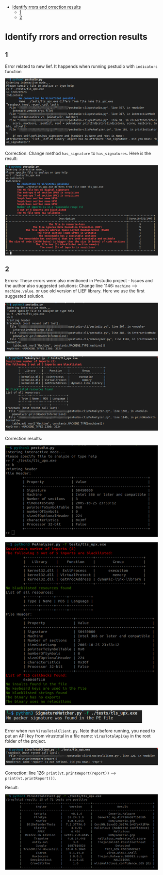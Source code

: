 - [Identify rrors and orrection results](#identify-rrors-and-orrection-results)
  - [1](#anchor-1)
  - [2](#anchor-2)


# Identify rrors and orrection results

## 1

 Error related to new lief. It happends when running pestudio with `indicators` function

 ![image](images/README/screenshot_23-06-2023_19h50m32.png)

  Correction: Change method `has_signature` to `has_signatures`. Here is the result:

 ![image](images/README/screenshot_23-06-2023_20h11m19.png)

## 2

Errors: These errors were also mentioned in Pestudio project - Issues and the author also suggested solutions: Change line 1146: `machine` --> `machine.value`. or use old version of LIEF library. Here we use the first suggested solution.

![image](images/README/screenshot_23-06-2023_19h29m13.png)

![image](images/README/screenshot_23-06-2023_18h40m12.png)

Correction results:

![image](images/readme/screenshot_01-07-2023_11h53m05.png)

![image](images/readme/screenshot_01-07-2023_12h11m36.png)





![image](images/README/screenshot_23-06-2023_18h41m49.png)

Error when run `VirusTotalClient.py`. Note that before running, you need to put an API key from virustotal in a file name: `VirusTotalApiKey` in the root folder of the project.

![image](images/README/screenshot_23-06-2023_18h42m43.png)

Correction: line 126: `print(vt.printReport(report))` --> `print(vt.printReport())`.


Result:

![image](images/readme/screenshot_01-07-2023_13h53m36.png)
